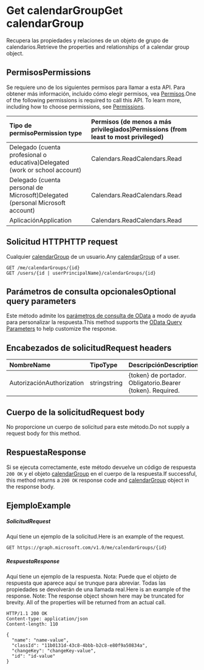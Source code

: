 # <a name="get-calendargroup"></a><span data-ttu-id="5faa9-101">Get calendarGroup</span><span class="sxs-lookup"><span data-stu-id="5faa9-101">Get calendarGroup</span></span>

<span data-ttu-id="5faa9-102">Recupera las propiedades y relaciones de un objeto de grupo de calendarios.</span><span class="sxs-lookup"><span data-stu-id="5faa9-102">Retrieve the properties and relationships of a calendar group object.</span></span>

## <a name="permissions"></a><span data-ttu-id="5faa9-103">Permisos</span><span class="sxs-lookup"><span data-stu-id="5faa9-103">Permissions</span></span>

<span data-ttu-id="5faa9-p101">Se requiere uno de los siguientes permisos para llamar a esta API. Para obtener más información, incluido cómo elegir permisos, vea [Permisos](../../../concepts/permissions_reference.md).</span><span class="sxs-lookup"><span data-stu-id="5faa9-p101">One of the following permissions is required to call this API. To learn more, including how to choose permissions, see [Permissions](../../../concepts/permissions_reference.md).</span></span>

| <span data-ttu-id="5faa9-106">Tipo de permiso</span><span class="sxs-lookup"><span data-stu-id="5faa9-106">Permission type</span></span>                        | <span data-ttu-id="5faa9-107">Permisos (de menos a más privilegiados)</span><span class="sxs-lookup"><span data-stu-id="5faa9-107">Permissions (from least to most privileged)</span></span> |
| :------------------------------------- | :------------------------------------------ |
| <span data-ttu-id="5faa9-108">Delegado (cuenta profesional o educativa)</span><span class="sxs-lookup"><span data-stu-id="5faa9-108">Delegated (work or school account)</span></span>     | <span data-ttu-id="5faa9-109">Calendars.Read</span><span class="sxs-lookup"><span data-stu-id="5faa9-109">Calendars.Read</span></span>                              |
| <span data-ttu-id="5faa9-110">Delegado (cuenta personal de Microsoft)</span><span class="sxs-lookup"><span data-stu-id="5faa9-110">Delegated (personal Microsoft account)</span></span> | <span data-ttu-id="5faa9-111">Calendars.Read</span><span class="sxs-lookup"><span data-stu-id="5faa9-111">Calendars.Read</span></span>                              |
| <span data-ttu-id="5faa9-112">Aplicación</span><span class="sxs-lookup"><span data-stu-id="5faa9-112">Application</span></span>                            | <span data-ttu-id="5faa9-113">Calendars.Read</span><span class="sxs-lookup"><span data-stu-id="5faa9-113">Calendars.Read</span></span>                              |

## <a name="http-request"></a><span data-ttu-id="5faa9-114">Solicitud HTTP</span><span class="sxs-lookup"><span data-stu-id="5faa9-114">HTTP request</span></span>

<!-- { "blockType": "ignored" } -->

<span data-ttu-id="5faa9-115">Cualquier [calendarGroup](../resources/calendargroup.md) de un usuario.</span><span class="sxs-lookup"><span data-stu-id="5faa9-115">Any [calendarGroup](../resources/calendargroup.md) of a user.</span></span>

```http
GET /me/calendarGroups/{id}
GET /users/{id | userPrincipalName}/calendarGroups/{id}
```

## <a name="optional-query-parameters"></a><span data-ttu-id="5faa9-116">Parámetros de consulta opcionales</span><span class="sxs-lookup"><span data-stu-id="5faa9-116">Optional query parameters</span></span>

<span data-ttu-id="5faa9-117">Este método admite los [parámetros de consulta de OData](http://developer.microsoft.com/en-us/graph/docs/overview/query_parameters) a modo de ayuda para personalizar la respuesta.</span><span class="sxs-lookup"><span data-stu-id="5faa9-117">This method supports the [OData Query Parameters](http://developer.microsoft.com/en-us/graph/docs/overview/query_parameters) to help customize the response.</span></span>

## <a name="request-headers"></a><span data-ttu-id="5faa9-118">Encabezados de solicitud</span><span class="sxs-lookup"><span data-stu-id="5faa9-118">Request headers</span></span>

| <span data-ttu-id="5faa9-119">Nombre</span><span class="sxs-lookup"><span data-stu-id="5faa9-119">Name</span></span>          | <span data-ttu-id="5faa9-120">Tipo</span><span class="sxs-lookup"><span data-stu-id="5faa9-120">Type</span></span>   | <span data-ttu-id="5faa9-121">Descripción</span><span class="sxs-lookup"><span data-stu-id="5faa9-121">Description</span></span>               |
| :------------ | :----- | :------------------------ |
| <span data-ttu-id="5faa9-122">Autorización</span><span class="sxs-lookup"><span data-stu-id="5faa9-122">Authorization</span></span> | <span data-ttu-id="5faa9-123">string</span><span class="sxs-lookup"><span data-stu-id="5faa9-123">string</span></span> | <span data-ttu-id="5faa9-p102">{token} de portador. Obligatorio.</span><span class="sxs-lookup"><span data-stu-id="5faa9-p102">Bearer {token}. Required.</span></span> |

## <a name="request-body"></a><span data-ttu-id="5faa9-126">Cuerpo de la solicitud</span><span class="sxs-lookup"><span data-stu-id="5faa9-126">Request body</span></span>

<span data-ttu-id="5faa9-127">No proporcione un cuerpo de solicitud para este método.</span><span class="sxs-lookup"><span data-stu-id="5faa9-127">Do not supply a request body for this method.</span></span>

## <a name="response"></a><span data-ttu-id="5faa9-128">Respuesta</span><span class="sxs-lookup"><span data-stu-id="5faa9-128">Response</span></span>

<span data-ttu-id="5faa9-129">Si se ejecuta correctamente, este método devuelve un código de respuesta `200 OK` y el objeto [calendarGroup](../resources/calendargroup.md) en el cuerpo de la respuesta.</span><span class="sxs-lookup"><span data-stu-id="5faa9-129">If successful, this method returns a `200 OK` response code and [calendarGroup](../resources/calendargroup.md) object in the response body.</span></span>

## <a name="example"></a><span data-ttu-id="5faa9-130">Ejemplo</span><span class="sxs-lookup"><span data-stu-id="5faa9-130">Example</span></span>

##### <a name="request"></a><span data-ttu-id="5faa9-131">Solicitud</span><span class="sxs-lookup"><span data-stu-id="5faa9-131">Request</span></span>

<span data-ttu-id="5faa9-132">Aquí tiene un ejemplo de la solicitud.</span><span class="sxs-lookup"><span data-stu-id="5faa9-132">Here is an example of the request.</span></span>

<!-- {
  "blockType": "request",
  "name": "get_calendargroup"
}-->

```http
GET https://graph.microsoft.com/v1.0/me/calendarGroups/{id}
```

##### <a name="response"></a><span data-ttu-id="5faa9-133">Respuesta</span><span class="sxs-lookup"><span data-stu-id="5faa9-133">Response</span></span>

<span data-ttu-id="5faa9-p103">Aquí tiene un ejemplo de la respuesta. Nota: Puede que el objeto de respuesta que aparece aquí se trunque para abreviar. Todas las propiedades se devolverán de una llamada real.</span><span class="sxs-lookup"><span data-stu-id="5faa9-p103">Here is an example of the response. Note: The response object shown here may be truncated for brevity. All of the properties will be returned from an actual call.</span></span>

<!-- {
  "blockType": "response",
  "truncated": true,
  "@odata.type": "microsoft.graph.calendarGroup"
} -->

```http
HTTP/1.1 200 OK
Content-type: application/json
Content-length: 110

{
  "name": "name-value",
  "classId": "11b0131d-43c8-4bbb-b2c8-e80f9a50834a",
  "changeKey": "changeKey-value",
  "id": "id-value"
}
```

<!-- uuid: 8fcb5dbc-d5aa-4681-8e31-b001d5168d79
2015-10-25 14:57:30 UTC -->

<!-- {
  "type": "#page.annotation",
  "description": "Get calendarGroup",
  "keywords": "",
  "section": "documentation",
  "tocPath": ""
}-->
